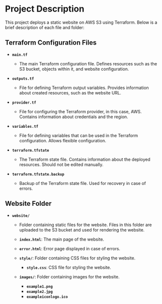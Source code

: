 # Project Description

This project deploys a static website on AWS S3 using Terraform. Below is a brief description of each file and folder:

## Terraform Configuration Files

- **`main.tf`**
  - The main Terraform configuration file. Defines resources such as the S3 bucket, objects within it, and website configuration.

- **`outputs.tf`**
  - File for defining Terraform output variables. Provides information about created resources, such as the website URL.

- **`provider.tf`**
  - File for configuring the Terraform provider, in this case, AWS. Contains information about credentials and the region.

- **`variables.tf`**
  - File for defining variables that can be used in the Terraform configuration. Allows flexible configuration.

- **`terraform.tfstate`**
  - The Terraform state file. Contains information about the deployed resources. Should not be edited manually.

- **`terraform.tfstate.backup`**
  - Backup of the Terraform state file. Used for recovery in case of errors.

## Website Folder

- **`website/`**
  - Folder containing static files for the website. Files in this folder are uploaded to the S3 bucket and used for rendering the website.

  - **`index.html`**: The main page of the website.
  - **`error.html`**: Error page displayed in case of errors.
  - **`style/`**: Folder containing CSS files for styling the website.
    - **`style.css`**: CSS file for styling the website.
  - **`images/`**: Folder containing images for the website.
    - **`example1.png`**
    - **`example2.jpg`**
    - **`exampleiconlogo.ico`**
